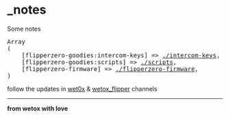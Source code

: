 # _notes
Some notes

<pre>
Array
(
    [flipperzero-goodies:intercom-keys] => <a href="//wetox-team.github.io/flipperzero-goodies/intercom-keys/">./intercom-keys</a>,
    [flipperzero-goodies:scripts] => <a href="//wetox-team.github.io/flipperzero-goodies/scripts/">./scripts</a>,
    [flipperzero-firmware] => <a href="//wetox-team.github.io/flipperzero-goodies/flipperzero-firmware/">./flipperzero-firmware</a>,
)
</pre>

follow the updates in [wet0x](https://t.me/wet0x) & [wetox_flipper](https://t.me/wetox_flipper) channels

---

__from wetox with love__
